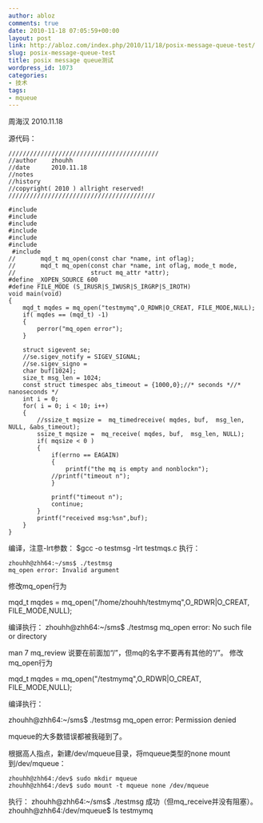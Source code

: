 ```yaml
---
author: abloz
comments: true
date: 2010-11-18 07:05:59+00:00
layout: post
link: http://abloz.com/index.php/2010/11/18/posix-message-queue-test/
slug: posix-message-queue-test
title: posix message queue测试
wordpress_id: 1073
categories:
- 技术
tags:
- mqueue
---
```


周海汉 2010.11.18

源代码：

    
    //////////////////////////////////////////
    //author 	zhouhh
    //date 		2010.11.18
    //notes
    //history
    //copyright( 2010 ) allright reserved!
    /////////////////////////////////////////
    
    #include
    #include
    #include
    #include
    #include
    #include
     #include
    //       mqd_t mq_open(const char *name, int oflag);
    //       mqd_t mq_open(const char *name, int oflag, mode_t mode,
    //                     struct mq_attr *attr);
    #define _XOPEN_SOURCE 600
    #define FILE_MODE (S_IRUSR|S_IWUSR|S_IRGRP|S_IROTH)
    void main(void)
    {
        mqd_t mqdes = mq_open("testmymq",O_RDWR|O_CREAT, FILE_MODE,NULL);
        if( mqdes == (mqd_t) -1)
        {
            perror("mq_open error");
        }
    
        struct sigevent se;
        //se.sigev_notify = SIGEV_SIGNAL;
        //se.sigev_signo =
        char buf[1024];
        size_t msg_len = 1024;
        const struct timespec abs_timeout = {1000,0};//* seconds *//* nanoseconds */
        int i = 0;
        for( i = 0; i < 10; i++)
        {
            //ssize_t mqsize =  mq_timedreceive( mqdes, buf,  msg_len, NULL, &abs_timeout);
            ssize_t mqsize =  mq_receive( mqdes, buf,  msg_len, NULL);
            if( mqsize < 0 )
            {
                if(errno == EAGAIN)
                {
                    printf("the mq is empty and nonblockn");
                //printf("timeout n");
                }
    
                printf("timeout n");
                continue;
            }
            printf("received msg:%sn",buf);
        }
    }


编译，注意-lrt参数：
$gcc -o testmsg -lrt testmqs.c
执行：

    
    zhouhh@zhh64:~/sms$ ./testmsg
    mq_open error: Invalid argument


修改mq_open行为

mqd_t mqdes = mq_open("/home/zhouhh/testmymq",O_RDWR|O_CREAT, FILE_MODE,NULL);

编译执行：
zhouhh@zhh64:~/sms$ ./testmsg
mq_open error: No such file or directory

man 7 mq_review
说要在前面加“/”，但mq的名字不要再有其他的“/”。
修改mq_open行为

mqd_t mqdes = mq_open("/testmymq",O_RDWR|O_CREAT, FILE_MODE,NULL);

编译执行：

zhouhh@zhh64:~/sms$ ./testmsg
mq_open error: Permission denied

mqueue的大多数错误都被我碰到了。

根据高人指点，新建/dev/mqueue目录，将mqueue类型的none mount到/dev/mqueue：

```
zhouhh@zhh64:/dev$ sudo mkdir mqueue
zhouhh@zhh64:/dev$ sudo mount -t mqueue none /dev/mqueue
```

执行：
zhouhh@zhh64:~/sms$ ./testmsg
成功（但mq_receive并没有阻塞）。
zhouhh@zhh64:/dev/mqueue$ ls
testmymq
